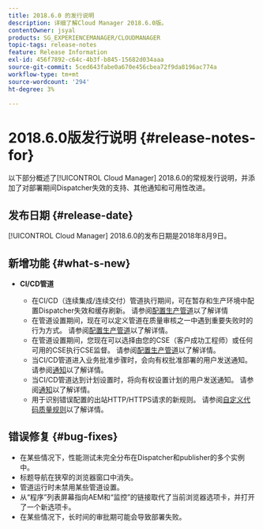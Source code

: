 ```yaml
---
title: 2018.6.0 的发行说明
description: 详细了解Cloud Manager 2018.6.0版。
contentOwner: jsyal
products: SG_EXPERIENCEMANAGER/CLOUDMANAGER
topic-tags: release-notes
feature: Release Information
exl-id: 456f7892-c64c-4b3f-b845-15682d034aaa
source-git-commit: 5ced643fabe0a670e456cbea72f9da8196ac774a
workflow-type: tm+mt
source-wordcount: '294'
ht-degree: 3%

---
```


# 2018.6.0版发行说明 {#release-notes-for}

以下部分概述了[!UICONTROL Cloud Manager] 2018.6.0的常规发行说明，并添加了对部署期间Dispatcher失效的支持、其他通知和可用性改进。

## 发布日期 {#release-date}

[!UICONTROL Cloud Manager] 2018.6.0的发布日期是2018年8月9日。

## 新增功能 {#what-s-new}

* **CI/CD管道**

   * 在CI/CD（连续集成/连续交付）管道执行期间，可在暂存和生产环境中配置Dispatcher失效和缓存刷新。 请参阅[配置生产管道](/help/using/production-pipelines.md)以了解详情
   * 在管道设置期间，现在可以定义管道在质量审核之一中遇到重要失败时的行为方式。 请参阅[配置生产管道](/help/using/production-pipelines.md)以了解详情。
   * 在管道设置期间，您现在可以选择由您的CSE（客户成功工程师）或任何可用的CSE执行CSE监督。 请参阅[配置生产管道](/help/using/production-pipelines.md)以了解详情。
   * 当CI/CD管道进入业务批准步骤时，会向有权批准部署的用户发送通知。 请参阅[通知](/help/using/notifications.md)以了解详情。
   * 当CI/CD管道达到计划设置时，将向有权设置计划的用户发送通知。 请参阅[通知](/help/using/notifications.md)以了解详情。
   * 用于识别错误配置的出站HTTP/HTTPS请求的新规则。 请参阅[自定义代码质量规则](/help/using/custom-code-quality-rules.md)以了解详情。

## 错误修复 {#bug-fixes}

* 在某些情况下，性能测试未完全分布在Dispatcher和publisher的多个实例中。
* 标题导航在狭窄的浏览器窗口中消失。
* 管道运行时未禁用某些管道设置。
* 从“程序”列表屏幕指向AEM和“监控”的链接取代了当前浏览器选项卡，并打开了一个新选项卡。
* 在某些情况下，长时间的审批期可能会导致部署失败。
